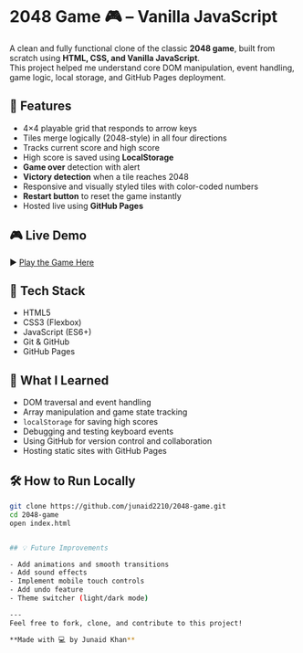 # 2048 Game 🎮 – Vanilla JavaScript

A clean and fully functional clone of the classic **2048 game**, built from scratch using **HTML, CSS, and Vanilla JavaScript**.  
This project helped me understand core DOM manipulation, event handling, game logic, local storage, and GitHub Pages deployment.

## 🌟 Features

- 4×4 playable grid that responds to arrow keys
- Tiles merge logically (2048-style) in all four directions
- Tracks current score and high score
- High score is saved using **LocalStorage**
- **Game over** detection with alert
- **Victory detection** when a tile reaches 2048
- Responsive and visually styled tiles with color-coded numbers
- **Restart button** to reset the game instantly
- Hosted live using **GitHub Pages**

## 🎮 Live Demo

▶️ [Play the Game Here](https://junaid2210.github.io/2048-game/)

## 🧱 Tech Stack

- HTML5  
- CSS3 (Flexbox)  
- JavaScript (ES6+)  
- Git & GitHub  
- GitHub Pages  

## 🧠 What I Learned

- DOM traversal and event handling
- Array manipulation and game state tracking
- `localStorage` for saving high scores
- Debugging and testing keyboard events
- Using GitHub for version control and collaboration
- Hosting static sites with GitHub Pages

## 🛠️ How to Run Locally

```bash
git clone https://github.com/junaid2210/2048-game.git
cd 2048-game
open index.html


## 💡 Future Improvements

- Add animations and smooth transitions  
- Add sound effects  
- Implement mobile touch controls  
- Add undo feature  
- Theme switcher (light/dark mode)  

---
Feel free to fork, clone, and contribute to this project!

**Made with 💻 by Junaid Khan**
